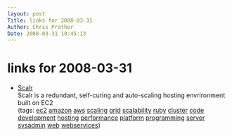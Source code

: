 ```yaml
---
layout: post
Title: links for 2008-03-31  
Author: Chris Prather
Date: 2008-03-31 18:45:13
---
```


# links for 2008-03-31
<ul class="delicious">
	<li>
		<div class="delicious-link"><a href="http://code.google.com/p/scalr/">Scalr</a></div>
		<div class="delicious-extended">Scalr is a redundant, self-curing and auto-scaling hosting envrironment built on EC2</div>
		<div class="delicious-tags">(tags: <a href="http://del.icio.us/perigrin/ec2">ec2</a> <a href="http://del.icio.us/perigrin/amazon">amazon</a> <a href="http://del.icio.us/perigrin/aws">aws</a> <a href="http://del.icio.us/perigrin/scaling">scaling</a> <a href="http://del.icio.us/perigrin/grid">grid</a> <a href="http://del.icio.us/perigrin/scalability">scalability</a> <a href="http://del.icio.us/perigrin/ruby">ruby</a> <a href="http://del.icio.us/perigrin/cluster">cluster</a> <a href="http://del.icio.us/perigrin/code">code</a> <a href="http://del.icio.us/perigrin/development">development</a> <a href="http://del.icio.us/perigrin/hosting">hosting</a> <a href="http://del.icio.us/perigrin/performance">performance</a> <a href="http://del.icio.us/perigrin/platform">platform</a> <a href="http://del.icio.us/perigrin/programming">programming</a> <a href="http://del.icio.us/perigrin/server">server</a> <a href="http://del.icio.us/perigrin/sysadmin">sysadmin</a> <a href="http://del.icio.us/perigrin/web">web</a> <a href="http://del.icio.us/perigrin/webservices">webservices</a>)</div>
	</li>
</ul>

